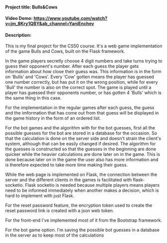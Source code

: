 #### Project title: Bulls&Cows
#### Video Demo:   https://www.youtube.com/watch?v=jm_8Kry1QBY&ab_channel=YaniEnchev
#### Description:
  This is my final project for the CS50 course. It's a web game implementation of 
  the game Bulls and Cows, built on the Flask framework.
  
  In the game players secretly choose 4 digit numbers and take turns trying to guess
  their opponent's number. After each guess the player gets information about how close
  their guess was. This information is in the form on 'Bulls' and 'Cows'. Every 'Cow' 
  gotten means the player has guessed one number correctly, but has put it on the wrong
  position, while for every 'Bull' the number is also on the correct spot. The game is 
  played until a player has guessed their opponents number, or has gotten 4 'Bulls'
  which is the same thing in this case.
  
  For the implementation in the regular games after each guess, the guess and the imformation
  that has come out from that guess will be displayed in the game history in the form of an
  ordered list.
  
  For the bot games and the algorithm with for the bot guesses, first all the possible guesses
  for the bot are stored in a database for the occasion. So that the calculation is done on the
  server side and doesn't strain the client's system, although that can be easily changed if
  desired. The algorithm for the guesses is constructed so that the guesses in the beginning are
  done quicker while the heavier calculations are done later on in the game. This is done because
  later on in the game the user also has more information and is therefore expected to take more 
  time making their guess.
  
  While the web page is implemented on Flask, the connection between the server and 
  the different clients in the games is facilitated with flask-socketio. Flask socketio
  is needed because multiple players means players need to be informed immediately when
  another makes a decision, which is hard to implement with just Flask.
  
  For the reset password feature, the encryption token used to create the reset password
  link is created with a json web token.
  
  For the front-end I've implemented most of it from the Bootstrap framework.
  
  For the bot game option. I'm saving the possible bot guesses in a database in the server
  as to keep most of the calculations 
